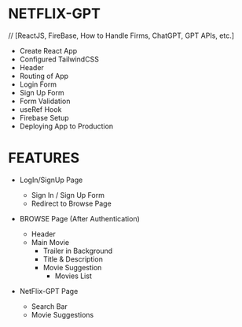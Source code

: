 # NETFLIX-GPT
// [ReactJS, FireBase, How to Handle Firms, ChatGPT, GPT APIs, etc.]
- Create React App
- Configured TailwindCSS
- Header
- Routing of App
- Login Form
- Sign Up Form
- Form Validation
- useRef Hook
- Firebase Setup
- Deploying App to Production

# FEATURES
* LogIn/SignUp Page
    - Sign In / Sign Up Form
    - Redirect to Browse Page

* BROWSE Page (After Authentication)
    - Header
    - Main Movie
        - Trailer in Background
        - Title & Description
        - Movie Suggestion
            - Movies List 

* NetFlix-GPT Page
    - Search Bar
    - Movie Suggestions
